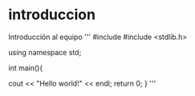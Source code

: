 # introduccion
Introducción al equipo
'''
#include <iostream>
#include <stdlib.h>
  
 using namespace std;
  
  int main(){
  
  cout << "Hello world!" << endl;
  return 0;
  }
'''
